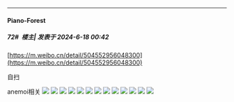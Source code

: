 ﻿
*****

####  Piano-Forest  
##### 72#         楼主| 发表于 2024-6-18 00:42

[https://m.weibo.cn/detail/504552956048300](https://m.weibo.cn/detail/504552956048300)

自扫

anemoi相关
<img src="https://p.sda1.dev/18/3f41dc710d2082189a989f1cdb948a1d/d55e257ely1hqq0gkg33rj227m34mdm2.jpg" referrerpolicy="no-referrer">
<img src="https://p.sda1.dev/18/34c9bc60cf612f4e7baa5849e1f5b9ac/d55e257ely1hqq0gkunl6j227m34mjvj.jpg" referrerpolicy="no-referrer">
<img src="https://p.sda1.dev/18/7a834953f4445fec8c937c3e1b35e7c0/d55e257ely1hqq0glahv7j227m34mka7.jpg" referrerpolicy="no-referrer">
<img src="https://p.sda1.dev/18/fe5b74bada3ad1858a3a40f48ae0aae2/d55e257ely1hqq0gltq02j227m34mwyv.jpg" referrerpolicy="no-referrer">
<img src="https://p.sda1.dev/18/4e42e7dfbbdc917242d552a104dfff58/d55e257ely1hqq0gmdarrj227m34m1kx.jpg" referrerpolicy="no-referrer">
<img src="https://p.sda1.dev/18/9f24d212ffc45d958eb9993d36e86a23/d55e257ely1hqq0gmyuvgj227m34mttj.jpg" referrerpolicy="no-referrer">
<img src="https://p.sda1.dev/18/0a0a6390527d7a1e1bb3dcb3ad820878/d55e257ely1hqq0gne7zrj227m34mka5.jpg" referrerpolicy="no-referrer">
<img src="https://p.sda1.dev/18/310e3a949dff08972e7a295b663e173e/d55e257ely1hqq0gnz35qj227m34mx0s.jpg" referrerpolicy="no-referrer">
<img src="https://p.sda1.dev/18/1469cc40d1665b619fbdf1d88a56d8bc/d55e257ely1hqq0gopkf5j227m34me81.jpg" referrerpolicy="no-referrer">
<img src="https://p.sda1.dev/18/ad9e776f6022d1d8c3688334ae554c79/d55e257ely1hqq0gpqswjj227m34mx6p.jpg" referrerpolicy="no-referrer">
<img src="https://p.sda1.dev/18/9ec10fdc5df9eee62f5b42afe6d6b233/d55e257ely1hqq0gqkdlbj227m34me81.jpg" referrerpolicy="no-referrer">
<img src="https://p.sda1.dev/18/962432584a86eeed305efba42d63aa5a/d55e257ely1hqq0gr20c9j227m34mjx8.jpg" referrerpolicy="no-referrer">
<img src="https://p.sda1.dev/18/952415ebbec942fbe9bdf628b5a3613e/d55e257ely1hqq0grgmbxj227m34maei.jpg" referrerpolicy="no-referrer">

